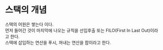 # 스택의 개념
스택의 어원은 쌓는다 이다.  
먼저 들어간 것이 마지막에 나오는 규칙을 선입후출 또는 FILO(First In Last Out)이라고 한다.  
스택에 삽입하는 연산을 푸시, 꺼내는 연산을 팝이라고 한다.
